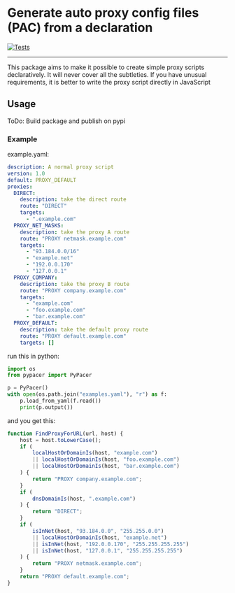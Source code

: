 # Generate auto proxy config files (PAC) from a declaration

[![Tests](https://github.com/73h/pypacer/actions/workflows/tests.yml/badge.svg)](https://github.com/73h/pypacer/actions/workflows/tests.yml)

---

This package aims to make it possible to create simple proxy scripts declaratively. It will never cover all the
subtleties. If you have unusual requirements, it is better to write the proxy script directly in JavaScript

## Usage

ToDo: Build package and publish on pypi

### Example

example.yaml:

```yaml
description: A normal proxy script
version: 1.0
default: PROXY_DEFAULT
proxies:
  DIRECT:
    description: take the direct route
    route: "DIRECT"
    targets:
      - ".example.com"
  PROXY_NET_MASKS:
    description: take the proxy A route
    route: "PROXY netmask.example.com"
    targets:
      - "93.184.0.0/16"
      - "example.net"
      - "192.0.0.170"
      - "127.0.0.1"
  PROXY_COMPANY:
    description: take the proxy B route
    route: "PROXY company.example.com"
    targets:
      - "example.com"
      - "foo.example.com"
      - "bar.example.com"
  PROXY_DEFAULT:
    description: take the default proxy route
    route: "PROXY default.example.com"
    targets: []

```

run this in python:

```python
import os
from pypacer import PyPacer

p = PyPacer()
with open(os.path.join("examples.yaml"), "r") as f:
    p.load_from_yaml(f.read())
    print(p.output())
```

and you get this:

```javascript
function FindProxyForURL(url, host) {
    host = host.toLowerCase();
    if (
        localHostOrDomainIs(host, "example.com")
        || localHostOrDomainIs(host, "foo.example.com")
        || localHostOrDomainIs(host, "bar.example.com")
    ) {
        return "PROXY company.example.com";
    }
    if (
        dnsDomainIs(host, ".example.com")
    ) {
        return "DIRECT";
    }
    if (
        isInNet(host, "93.184.0.0", "255.255.0.0")
        || localHostOrDomainIs(host, "example.net")
        || isInNet(host, "192.0.0.170", "255.255.255.255")
        || isInNet(host, "127.0.0.1", "255.255.255.255")
    ) {
        return "PROXY netmask.example.com";
    }
    return "PROXY default.example.com";
}
```
